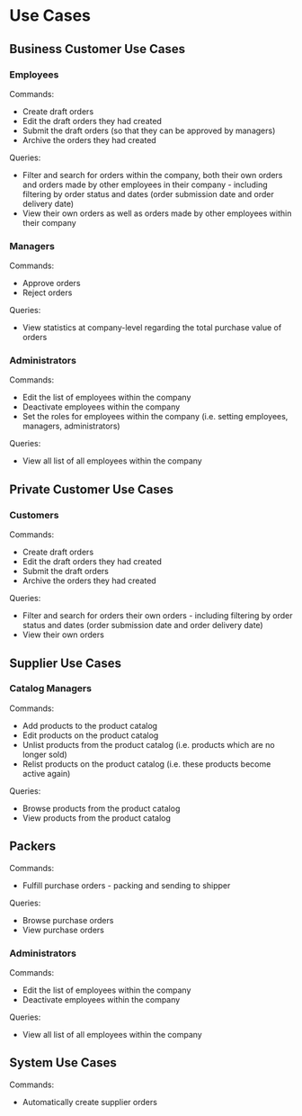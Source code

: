 # Use Cases

## Business Customer Use Cases

### Employees

Commands:

* Create draft orders
* Edit the draft orders they had created
* Submit the draft orders \(so that they can be approved by managers\)
* Archive the orders they had created

Queries:

* Filter and search for orders within the company, both their own orders and orders made by other employees in their company - including filtering by order status and dates \(order submission date and order delivery date\)
* View their own orders as well as orders made by other employees within their company

### Managers

Commands:

* Approve orders
* Reject orders

Queries:

* View statistics at company-level regarding the total purchase value of orders

### Administrators

Commands:

* Edit the list of employees within the company
* Deactivate employees within the company
* Set the roles for employees within the company \(i.e. setting employees, managers, administrators\)

Queries:

* View all list of all employees within the company

## Private Customer Use Cases

### Customers

Commands:

* Create draft orders
* Edit the draft orders they had created
* Submit the draft orders
* Archive the orders they had created

Queries:

* Filter and search for orders their own orders - including filtering by order status and dates \(order submission date and order delivery date\)
* View their own orders

## Supplier Use Cases

### Catalog Managers

Commands:

* Add products to the product catalog
* Edit products on the product catalog
* Unlist products from the product catalog \(i.e. products which are no longer sold\)
* Relist products on the product catalog \(i.e. these products become active again\)

Queries:

* Browse products from the product catalog 
* View products from the product catalog

## Packers

Commands:

* Fulfill purchase orders - packing and sending to shipper

Queries:

* Browse purchase orders
* View purchase orders

### Administrators

Commands:

* Edit the list of employees within the company
* Deactivate employees within the company

Queries:

* View all list of all employees within the company

## System Use Cases

Commands:

* Automatically create supplier orders





